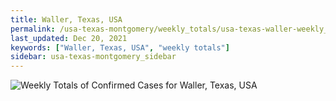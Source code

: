 ```yaml
---
title: Waller, Texas, USA
permalink: /usa-texas-montgomery/weekly_totals/usa-texas-waller-weekly_totals.html
last_updated: Dec 20, 2021
keywords: ["Waller, Texas, USA", "weekly totals"]
sidebar: usa-texas-montgomery_sidebar
---
```


![Weekly Totals of Confirmed Cases for Waller, Texas, USA](/covid_tracker/images/graphs/usa-texas-waller-weekly_totals_graph.png)
